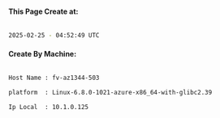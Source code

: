 
   
#### This Page Create at:

```bash

2025-02-25 - 04:52:49 UTC

```

#### Create By Machine:

```bash

Host Name : fv-az1344-503

platform  : Linux-6.8.0-1021-azure-x86_64-with-glibc2.39

Ip Local  : 10.1.0.125

```

